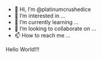 - 👋 Hi, I’m @platinumcrushedice
- 👀 I’m interested in ...
- 🌱 I’m currently learning ...
- 💞️ I’m looking to collaborate on ...
- 📫 How to reach me ...

Hello World!!!

<!---
platinumcrushedice/platinumcrushedice is a ✨ special ✨ repository because its `README.md` (this file) appears on your GitHub profile.
You can click the Preview link to take a look at your changes.
--->
